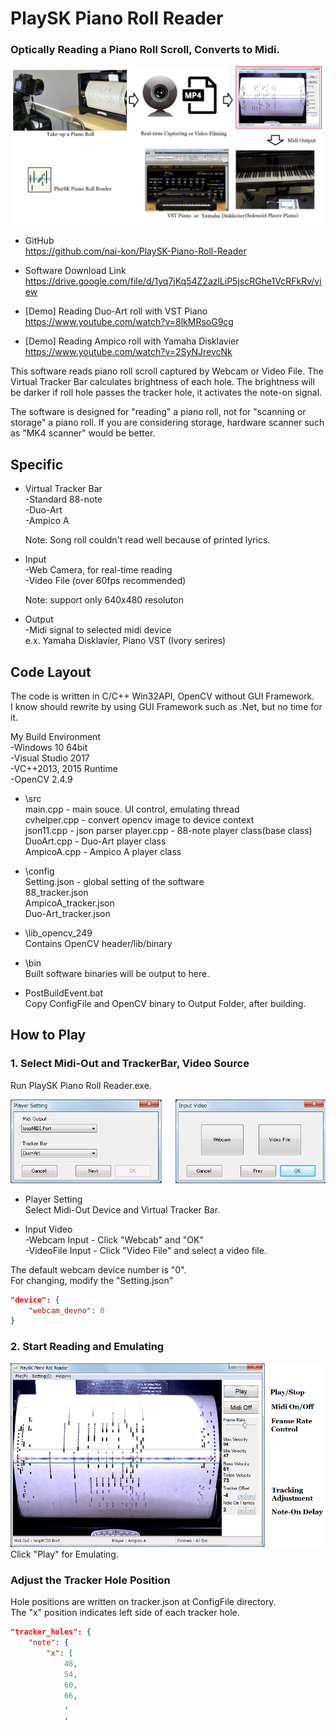 # PlaySK Piano Roll Reader       
### Optically Reading a Piano Roll Scroll, Converts to Midi.

![Overall System](./docs/Overall_System.png)

- GitHub      
https://github.com/nai-kon/PlaySK-Piano-Roll-Reader

- Software Download Link  
https://drive.google.com/file/d/1yq7jKq54Z2azlLiP5jscRGhe1VcRFkRv/view


- [Demo] Reading Duo-Art roll with VST Piano   
https://www.youtube.com/watch?v=8lkMRsoG9cg
 

- [Demo] Reading Ampico roll with Yamaha Disklavier     
https://www.youtube.com/watch?v=2SyNJrevcNk

This software reads piano roll scroll captured by Webcam or Video File. The Virtual Tracker Bar calculates brightness of each hole. The brightness will be darker if roll hole passes the tracker hole, it activates the note-on signal. 

The software is designed for "reading" a piano roll, not for "scanning or storage" a piano roll. If you are considering storage, hardware scanner such as "MK4 scanner" would be better. 

## Specific
- Virtual Tracker Bar   
    -Standard 88-note    
    -Duo-Art     
    -Ampico A

    Note: Song roll couldn't read well because of printed lyrics.

- Input     
    -Web Camera, for real-time reading         
    -Video File (over 60fps recommended)    

    Note: support only 640x480 resoluton

- Output    
    -Midi signal to selected midi device    
    e.x. Yamaha Disklavier, Piano VST (Ivory serires)
    
## Code Layout
The code is written in C/C++ Win32API, OpenCV without GUI Framework.  
I know should rewrite by using GUI Framework such as .Net, but no time for it.

My Build Environment    
-Windows 10 64bit    
-Visual Studio 2017     
-VC++2013, 2015 Runtime       
-OpenCV 2.4.9

- \src   
main.cpp - main souce. UI control, emulating thread       
cvhelper.cpp - convert opencv image to device context   
json11.cpp - json parser
player.cpp - 88-note player class(base class)       
DuoArt.cpp - Duo-Art player class     
AmpicoA.cpp - Ampico A player class

- \config       
Setting.json - global setting of the software   
88_tracker.json     
AmpicoA_tracker.json    
Duo-Art_tracker.json    

- \lib_opencv_249     
Contains OpenCV header/lib/binary

- \bin     
Built software binaries will be output to here.

- PostBuildEvent.bat      
Copy ConfigFile and OpenCV binary to Output Folder, after building.


## How to Play

### 1. Select Midi-Out and TrackerBar, Video Source

Run PlaySK Piano Roll Reader.exe.

![Player Setting](docs/Player_Setting.png)    
- Player Setting      
Select Midi-Out Device and Virtual Tracker Bar.

- Input Video     
-Webcam Input - Click "Webcab" and "OK"      
-VideoFile Input - Click "Video File" and select a video file.      

The default webcam device number is "0".     
For changing, modify the "Setting.json"      
```json
"device": {
    "webcam_devno": 0
}
```
### 2. Start Reading and Emulating

![Main U I](docs/MainUI.png)  
Click "Play" for Emulating.     

### Adjust the Tracker Hole Position    
Hole positions are written on tracker.json at ConfigFile directory.     
The "x" position indicates left side of each tracker hole.
```json
"tracker_holes": {
    "note": {
        "x": [
            48,
            54,
            60,
            66,
            ,
            ,
```

